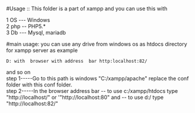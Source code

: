 #Usage :: This folder is a part of xampp
and you can use this with 

1 OS --- Windows  
2 php -- PHP5.*  
3 Db  --- Mysql, mariadb  



#main usage:
you can use  any drive from windows os as htdocs directory for xampp server 
as example  
```
D: with  browser with address  bar http:localhost:82/
```
and so on  
step 1-----Go to this path is windows "C:/xampp/apache" replace the conf folder with this conf folder.  
step 2-----In the browser address bar -- to use  c:/xampp/htdocs   type "http://localhost/" or '"http://localhost:80"   and -- to use d:/ type "http://localhost:82/"  



